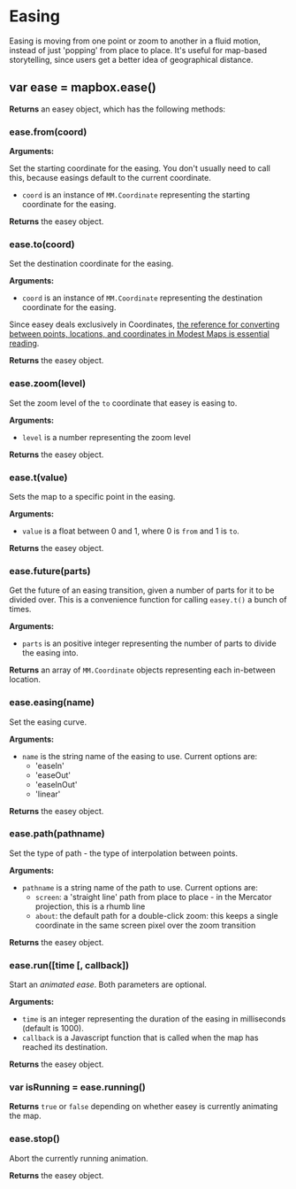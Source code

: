 # Easing

Easing is moving from one point or zoom to another in a fluid motion, instead of just 'popping' from
place to place. It's useful for map-based storytelling, since users get a better idea of geographical
distance.

## var ease = mapbox.ease()

**Returns** an easey object, which has the following methods:

### ease.from(coord)

**Arguments:**

Set the starting coordinate for the easing. You don't usually need to call this, because easings default to the current coordinate.

* `coord` is an instance of `MM.Coordinate` representing the starting coordinate for the easing.

**Returns** the easey object.

### ease.to(coord)

Set the destination coordinate for the easing. 

**Arguments:**

* `coord` is an instance of `MM.Coordinate` representing the destination coordinate for the easing. 

Since easey deals exclusively in Coordinates, [the reference for converting between points, locations, and coordinates in Modest Maps is essential reading](https://github.com/stamen/modestmaps-js/wiki/Point,-Location,-and-Coordinate).

**Returns** the easey object.

### ease.zoom(level)

Set the zoom level of the `to` coordinate that easey is easing to.

**Arguments:**

* `level` is a number representing the zoom level

**Returns** the easey object.


### ease.t(value)

Sets the map to a specific point in the easing.

**Arguments:**

* `value` is a float between 0 and 1, where 0 is `from` and 1 is `to`.

**Returns** the easey object.

### ease.future(parts)

Get the future of an easing transition, given a number of parts for it to be divided over. This is a convenience function for calling `easey.t()` a bunch of times.

**Arguments:**

* `parts` is an positive integer representing the number of parts to divide the easing into.

**Returns** an array of `MM.Coordinate` objects representing each in-between location.


### ease.easing(name)

Set the easing curve. 

**Arguments:**

* `name` is the string name of the easing to use. Current options are:
    * 'easeIn'
    * 'easeOut'
    * 'easeInOut'
    * 'linear'

**Returns** the easey object.

### ease.path(pathname)

Set the type of path - the type of interpolation between points.

**Arguments:**

* `pathname` is a string name of the path to use. Current options are:
    * `screen`: a 'straight line' path from place to place - in the Mercator projection, this is a rhumb line
    * `about`: the default path for a double-click zoom: this keeps a single coordinate in the same screen pixel over the zoom transition

**Returns** the easey object.

### ease.run([time [, callback])

Start an _animated ease_. Both parameters are optional.

**Arguments:**

* `time` is an integer representing the duration of the easing in milliseconds (default is 1000).
* `callback` is a Javascript function that is called when the map has reached its destination.

**Returns** the easey object.

### var isRunning = ease.running()

**Returns** `true` or `false` depending on whether easey is currently animating the map.

### ease.stop()

Abort the currently running animation.

**Returns** the easey object.
